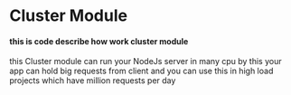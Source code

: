 # Cluster Module 

#### this is code describe how work cluster module
this Cluster module can run your NodeJs server in many cpu by this your app
can hold big requests from client and you can use this in high load projects 
which have million requests per day
